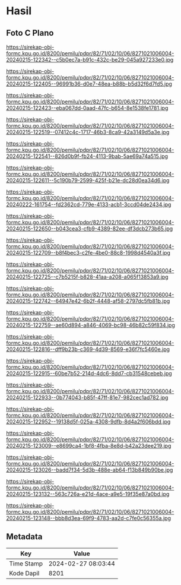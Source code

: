 # Hasil

## Foto C Plano

https://sirekap-obj-formc.kpu.go.id/8200/pemilu/pdpr/82/71/02/10/06/8271021006004-20240215-122342--c5b0ec7a-b91c-432c-be29-045a927233e0.jpg

https://sirekap-obj-formc.kpu.go.id/8200/pemilu/pdpr/82/71/02/10/06/8271021006004-20240215-122405--96991b36-d0e7-48ea-b88b-b5d32f6d7fd5.jpg

https://sirekap-obj-formc.kpu.go.id/8200/pemilu/pdpr/82/71/02/10/06/8271021006004-20240215-122423--eba067dd-0aad-47fc-b654-8e1538fe1781.jpg

https://sirekap-obj-formc.kpu.go.id/8200/pemilu/pdpr/82/71/02/10/06/8271021006004-20240215-122519--07412c4c-1717-46b3-8ca9-42a3149d5a3e.jpg

https://sirekap-obj-formc.kpu.go.id/8200/pemilu/pdpr/82/71/02/10/06/8271021006004-20240215-122541--826d0b9f-fb24-4113-9bab-5ae69a74a515.jpg

https://sirekap-obj-formc.kpu.go.id/8200/pemilu/pdpr/82/71/02/10/06/8271021006004-20240215-122611--5c190b79-2599-425f-b21e-dc28d0ea34d6.jpg

https://sirekap-obj-formc.kpu.go.id/8200/pemilu/pdpr/82/71/02/10/06/8271021006004-20240222-161754--fd2362cd-779e-4133-acb1-3ccd04de2434.jpg

https://sirekap-obj-formc.kpu.go.id/8200/pemilu/pdpr/82/71/02/10/06/8271021006004-20240215-122650--b043cea3-cfb9-4389-82ee-df3dcb273b65.jpg

https://sirekap-obj-formc.kpu.go.id/8200/pemilu/pdpr/82/71/02/10/06/8271021006004-20240215-122709--b8f4bec3-c2fe-4be0-88c8-1998d4540a3f.jpg

https://sirekap-obj-formc.kpu.go.id/8200/pemilu/pdpr/82/71/02/10/06/8271021006004-20240215-122725--c7b5215f-b828-41aa-a208-a065f13853a9.jpg

https://sirekap-obj-formc.kpu.go.id/8200/pemilu/pdpr/82/71/02/10/06/8271021006004-20240215-122742--64947e42-6b2f-4448-af58-2797dc5fb81b.jpg

https://sirekap-obj-formc.kpu.go.id/8200/pemilu/pdpr/82/71/02/10/06/8271021006004-20240215-122759--ae60d894-a846-4069-bc98-46b82c59f834.jpg

https://sirekap-obj-formc.kpu.go.id/8200/pemilu/pdpr/82/71/02/10/06/8271021006004-20240215-122816--dff9b23b-c369-4d39-8569-e36f7fc5460e.jpg

https://sirekap-obj-formc.kpu.go.id/8200/pemilu/pdpr/82/71/02/10/06/8271021006004-20240215-122915--60be7b52-214d-4dc6-8dd7-cb31548cebeb.jpg

https://sirekap-obj-formc.kpu.go.id/8200/pemilu/pdpr/82/71/02/10/06/8271021006004-20240215-122933--0b774043-b85f-47ff-81e7-982cec1ad782.jpg

https://sirekap-obj-formc.kpu.go.id/8200/pemilu/pdpr/82/71/02/10/06/8271021006004-20240215-122952--19138d5f-025a-4308-9dfb-8d4a2f606bdd.jpg

https://sirekap-obj-formc.kpu.go.id/8200/pemilu/pdpr/82/71/02/10/06/8271021006004-20240215-123009--e8699ca4-1bf8-4fba-8e8d-b42a23dee219.jpg

https://sirekap-obj-formc.kpu.go.id/8200/pemilu/pdpr/82/71/02/10/06/8271021006004-20240215-123026--badd7f34-5d3b-488e-ab64-f13b849b90be.jpg

https://sirekap-obj-formc.kpu.go.id/8200/pemilu/pdpr/82/71/02/10/06/8271021006004-20240215-123132--563c726a-e21d-4ace-a9e5-19f35e87a0bd.jpg

https://sirekap-obj-formc.kpu.go.id/8200/pemilu/pdpr/82/71/02/10/06/8271021006004-20240215-123148--bbb8d3ea-69f9-4783-aa2d-c7fe0c56355a.jpg


## Metadata

| Key        | Value               |
| ---------- | ------------------- |
| Time Stamp | 2024-02-27 08:03:44 |
| Kode Dapil | 8201                |



